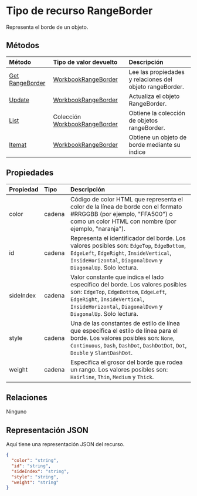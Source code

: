 # <a name="rangeborder-resource-type"></a>Tipo de recurso RangeBorder

Representa el borde de un objeto.


## <a name="methods"></a>Métodos

| Método           | Tipo de valor devuelto    |Descripción|
|:---------------|:--------|:----------|
|[Get RangeBorder](../api/rangeborder_get.md) | [WorkbookRangeBorder](rangeborder.md) |Lee las propiedades y relaciones del objeto rangeBorder.|
|[Update](../api/rangeborder_update.md) | [WorkbookRangeBorder](rangeborder.md) |Actualiza el objeto RangeBorder. |
|[List](../api/rangeborder_list.md) | Colección [WorkbookRangeBorder](rangeborder.md) |Obtiene la colección de objetos rangeBorder. |
|[Itemat](../api/rangebordercollection_itemat.md)|[WorkbookRangeBorder](rangeborder.md)|Obtiene un objeto de borde mediante su índice|

## <a name="properties"></a>Propiedades
| Propiedad     | Tipo   |Descripción|
|:---------------|:--------|:----------|
|color|cadena|Código de color HTML que representa el color de la línea de borde con el formato #RRGGBB (por ejemplo, "FFA500") o como un color HTML con nombre (por ejemplo, "naranja").|
|id|cadena|Representa el identificador del borde. Los valores posibles son: `EdgeTop`, `EdgeBottom`, `EdgeLeft`, `EdgeRight`, `InsideVertical`, `InsideHorizontal`, `DiagonalDown` y `DiagonalUp`. Solo lectura.|
|sideIndex|cadena|Valor constante que indica el lado específico del borde. Los valores posibles son: `EdgeTop`, `EdgeBottom`, `EdgeLeft`, `EdgeRight`, `InsideVertical`, `InsideHorizontal`, `DiagonalDown` y `DiagonalUp`. Solo lectura.|
|style|cadena|Una de las constantes de estilo de línea que especifica el estilo de línea para el borde. Los valores posibles son: `None`, `Continuous`, `Dash`, `DashDot`, `DashDotDot`, `Dot`, `Double` y `SlantDashDot`.|
|weight|cadena|Especifica el grosor del borde que rodea un rango. Los valores posibles son: `Hairline`, `Thin`, `Medium` y `Thick`.|

## <a name="relationships"></a>Relaciones
Ninguno


## <a name="json-representation"></a>Representación JSON

Aquí tiene una representación JSON del recurso.

<!--{
  "blockType": "resource",
  "optionalProperties": [],
  "baseType": "microsoft.graph.entity",
  "@odata.type": "microsoft.graph.workbookRangeBorder"
}-->

```json
{
  "color": "string",
  "id": "string",
  "sideIndex": "string",
  "style": "string",
  "weight": "string"
}

```

<!-- uuid: 8fcb5dbc-d5aa-4681-8e31-b001d5168d79
2015-10-25 14:57:30 UTC -->
<!-- {
  "type": "#page.annotation",
  "description": "RangeBorder resource",
  "keywords": "",
  "section": "documentation",
  "tocPath": ""
}-->